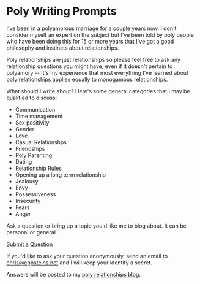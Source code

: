 # Poly Writing Prompts

I've been in a polyamorous marriage for a couple years now. I don't consider myself an expert on the subject but I've been told by poly people who have been doing this for 15 or more years that I've got a good philosophy and instincts about relationships.

Poly relationships are just relationships so please feel free to ask any relationship questions you might have, even if it doesn't pertain to polyamory -- It's my experience that most everything I've learned about poly relationships applies equally to monogamous relationships.

What should I write about? Here's some general categories that I may be qualified to discuss:

* Communication
* Time management
* Sex positivity
* Gender
* Love
* Casual Relationshps
* Friendships
* Poly Parenting
* Dating
* Relationship Rules
* Opening up a long term relationship
* Jealousy
* Envy
* Possessiveness
* Insecurity
* Fears
* Anger

Ask a question or bring up a topic you'd like me to blog about. It can be personal or general.

[Submit a Question](https://github.com/chriseppstein/polywritingprompts/issues/new)

If you'd like to ask your question anonymously, send an email to [chris@eppsteins.net](mailto:chris@eppsteins.net) and I will keep your identity a secret.

Answers will be posted to my [poly relationships blog](http://infiniteloveinfinitetime.ghost.io/).
